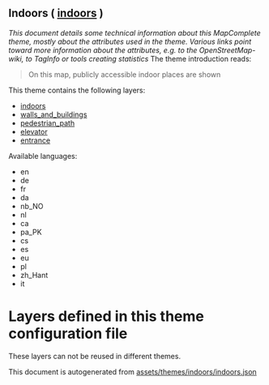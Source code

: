 [//]: # (WARNING: this file is automatically generated. Please find the sources at the bottom and edit those sources)

## Indoors ( [indoors](https://mapcomplete.org/indoors) )
_This document details some technical information about this MapComplete theme, mostly about the attributes used in the theme. Various links point toward more information about the attributes, e.g. to the OpenStreetMap-wiki, to TagInfo or tools creating statistics_
The theme introduction reads:

> On this map, publicly accessible indoor places are shown

This theme contains the following layers:

 - [indoors](../Layers/indoors.md)
 - [walls_and_buildings](../Layers/walls_and_buildings.md)
 - [pedestrian_path](../Layers/pedestrian_path.md)
 - [elevator](../Layers/elevator.md)
 - [entrance](../Layers/entrance.md)

Available languages:

 - en
 - de
 - fr
 - da
 - nb_NO
 - nl
 - ca
 - pa_PK
 - cs
 - es
 - eu
 - pl
 - zh_Hant
 - it

# Layers defined in this theme configuration file
These layers can not be reused in different themes.


This document is autogenerated from [assets/themes/indoors/indoors.json](https://github.com/pietervdvn/MapComplete/blob/develop/assets/themes/indoors/indoors.json)
